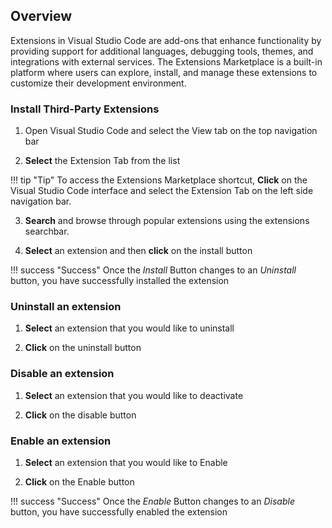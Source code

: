 ## Overview
Extensions in Visual Studio Code are add-ons that enhance functionality by providing support for additional languages, debugging tools, themes, and integrations with external services. The Extensions Marketplace is a built-in platform where users can explore, install, and manage these extensions to customize their development environment.

### Install Third-Party Extensions

1. Open Visual Studio Code and select the View tab on the top navigation bar

2. <b>Select</b> the Extension Tab from the list

!!! tip "Tip"
    To access the Extensions Marketplace shortcut, <b>Click</b> on the Visual Studio Code interface and select the Extension Tab on the left side navigation bar.

3. <b>Search</b> and browse through popular extensions using the extensions searchbar.

4. <b>Select</b> an extension and then <b>click</b> on the install button

!!! success "Success"
    Once the <i>Install</i> Button changes to an <i>Uninstall</i> button, you have successfully installed the extension

### Uninstall an extension
1. <b>Select</b> an extension that you would like to uninstall

2. <b>Click</b> on the uninstall button

### Disable an extension

1. <b>Select</b> an extension that you would like to deactivate

2. <b>Click</b> on the disable button


### Enable an extension

1. <b>Select</b> an extension that you would like to Enable

2. <b>Click</b> on the Enable button

!!! success "Success"
    Once the <i>Enable</i> Button changes to an <i>Disable</i> button, you have successfully enabled the extension
